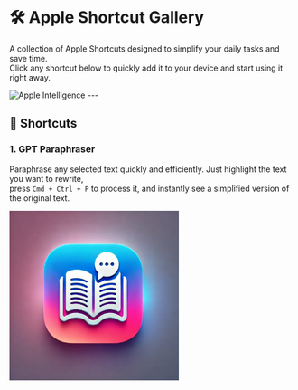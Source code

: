 # 🛠️ Apple Shortcut Gallery

A collection of Apple Shortcuts designed to simplify your daily tasks and save time.  
Click any shortcut below to quickly add it to your device and start using it right away.


<img src="https://cdn.jim-nielsen.com/ios/1024/shortcuts-2018-10-03.png?rf=1024" alt="Apple Intelligence" width="300" height="300">
---

## 🚀 Shortcuts

### 1. **GPT Paraphraser**  
Paraphrase any selected text quickly and efficiently. Just highlight the text you want to rewrite,  
press `Cmd + Ctrl + P` to process it, and instantly see a simplified version of the original text.

<a href="https://www.icloud.com/shortcuts/ff125294f2384b8f9a80ed205bd4e666">
  <img src="icons/GPT-Paraphraser.png" alt="GPT Paraphraser Icon" width="300" height="300">
</a>
